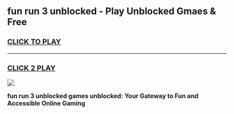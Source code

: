 
## fun run 3 unblocked - Play Unblocked Gmaes & Free
<h3>
<a href="https://news.freeplayer.one?title=fun_run_3_unblocked&ref=23F">CLICK TO PLAY</a></h3>
<hr>

<h3>
<a href="https://news.freeplayer.one?title=fun_run_3_unblocked&ref=23F">CLICK 2 PLAY</a>
  
</h3>

<a href="https://news.freeplayer.one?title=fun_run_3_unblocked&ref=23F/"><img src="https://clearcache.store/games.png"></a>


**fun run 3 unblocked games unblocked: Your Gateway to Fun and Accessible Online Gaming**
